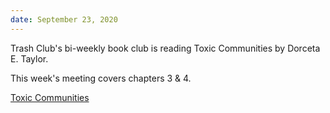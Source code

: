 ```yaml
---
date: September 23, 2020
---
```


Trash Club's bi-weekly book club is reading Toxic Communities by Dorceta E. Taylor.

This week's meeting covers chapters 3 & 4.


[Toxic Communities](https://www.are.na/block/3488677)
